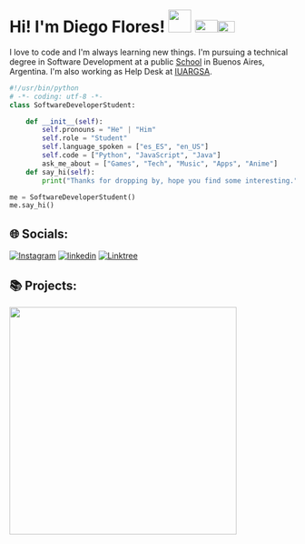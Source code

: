 # Hi! I'm Diego Flores! <img src="https://media.tenor.com/UzYPXIhne6cAAAAj/emoji-mate-mate.gif" width="40"> <img src="https://upload.wikimedia.org/wikipedia/commons/d/da/Flag_of_Argentina-Animated.gif" width="40" height="22"><img src="https://upload.wikimedia.org/wikipedia/commons/b/bb/Animated-Flag-Peru.gif" width="30" height="20">
I love to code and I'm always learning new things. I'm pursuing a technical degree in Software Development at a public [School](https://www.ifts18.edu.ar/home) in Buenos Aires, Argentina. I'm also working as Help Desk at [IUARGSA](https://www.iuargsa.com/).

```python
#!/usr/bin/python
# -*- coding: utf-8 -*-
class SoftwareDeveloperStudent:

    def __init__(self):
        self.pronouns = "He" | "Him"
        self.role = "Student"
        self.language_spoken = ["es_ES", "en_US"]
        self.code = ["Python", "JavaScript", "Java"]
        ask_me_about = ["Games", "Tech", "Music", "Apps", "Anime"]
    def say_hi(self):
        print("Thanks for dropping by, hope you find some interesting.")

me = SoftwareDeveloperStudent()
me.say_hi()

```
## 🌐 Socials:
[![Instagram](https://img.shields.io/badge/Instagram-E4405F?style=for-the-badge&logo=instagram&logoColor=white)](https://www.instagram.com/iamdiegou/)
[![linkedin](https://img.shields.io/badge/LinkedIn-0077B5?style=for-the-badge&logo=linkedin&logoColor=white)](https://www.linkedin.com/in/floresdiegoa/)
[![Linktree](https://img.shields.io/badge/linktree-39E09B?style=for-the-badge&logo=linktree&logoColor=white)](https://linktr.ee/fenjin)

## 📚 Projects:
<img src="https://media3.giphy.com/media/oI2bjXsF9wK8nfWUoY/source.gif" width ="400">
